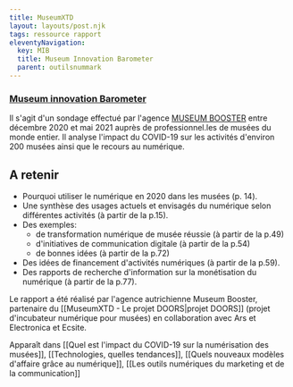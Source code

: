 ```yaml
---
title: MuseumXTD
layout: layouts/post.njk
tags: ressource rapport
eleventyNavigation:
  key: MIB
  title: Museum Innovation Barometer
  parent: outilsnummark
---
```

### [Museum innovation Barometer](https://museumbooster.com/wp-content/uploads/2021/08/Museum-Innovation-Barometer-2021.pdf)
Il s'agit d'un sondage effectué par l'agence [MUSEUM BOOSTER](https://museumbooster.com/) entre décembre 2020 et mai 2021 auprès de professionnel.les de musées du monde entier. Il analyse l'impact du COVID-19 sur les activités d'environ 200 musées ainsi que le recours au numérique. 

## A retenir
- Pourquoi utiliser le numérique en 2020 dans les musées (p. 14). 
- Une synthèse des usages actuels et envisagés du numérique selon différentes activités (à partir de la p.15). 
- Des exemples: 
	- de transformation numérique de musée réussie (à partir de la p.49)
	- d'initiatives de communication digitale (à partir de la p.54)
	- de bonnes idées (à partir de la p.72)
- Des idées de financement d'activités numériques (à partir de la p.59). 
- Des rapports de recherche d'information sur la monétisation du numérique (à partir de la p.77). 

Le rapport a été réalisé par l'agence autrichienne Museum Booster, partenaire du [[MuseumXTD - Le projet DOORS|projet DOORS]] (projet d'incubateur numérique pour musées) en collaboration avec Ars et Electronica et Ecsite. 

Apparaît dans [[Quel est l'impact du COVID-19 sur la numérisation des musées]], [[Technologies, quelles tendances]], [[Quels nouveaux modèles d'affaire grâce au numérique]], [[Les outils numériques du marketing et de la communication]]
